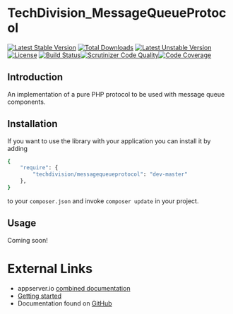 # TechDivision_MessageQueueProtocol

[![Latest Stable Version](https://poser.pugx.org/techdivision/messagequeueprotocol/v/stable.png)](https://packagist.org/packages/techdivision/messagequeueprotocol) [![Total Downloads](https://poser.pugx.org/techdivision/messagequeueprotocol/downloads.png)](https://packagist.org/packages/techdivision/messagequeueprotocol) [![Latest Unstable Version](https://poser.pugx.org/techdivision/messagequeueprotocol/v/unstable.png)](https://packagist.org/packages/techdivision/messagequeueprotocol) [![License](https://poser.pugx.org/techdivision/messagequeueprotocol/license.png)](https://packagist.org/packages/techdivision/messagequeueprotocol) [![Build Status](https://travis-ci.org/techdivision/TechDivision_MessageQueueProtocol.png)](https://travis-ci.org/techdivision/TechDivision_MessageQueueProtocol)[![Scrutinizer Code Quality](https://scrutinizer-ci.com/g/techdivision/TechDivision_MessageQueueProtocol/badges/quality-score.png?b=master)](https://scrutinizer-ci.com/g/techdivision/TechDivision_MessageQueueProtocol/?branch=master)[![Code Coverage](https://scrutinizer-ci.com/g/techdivision/TechDivision_MessageQueueProtocol/badges/coverage.png?b=master)](https://scrutinizer-ci.com/g/techdivision/TechDivision_MessageQueueProtocol/?branch=master)

## Introduction

An implementation of a pure PHP protocol to be used with message queue components.

## Installation

If you want to use the library with your application you can install it by adding

```sh
{
    "require": {
        "techdivision/messagequeueprotocol": "dev-master"
    },
}
```

to your ```composer.json``` and invoke ```composer update``` in your project.

## Usage

Coming soon!

# External Links

* appserver.io [combined documentation](http://docs.appserver.io)
* [Getting started](https://github.com/techdivision/TechDivision_AppserverDocumentation/tree/master/docs/getting-started)
* Documentation found on [GitHub](https://github.com/techdivision/TechDivision_AppserverDocumentation)
